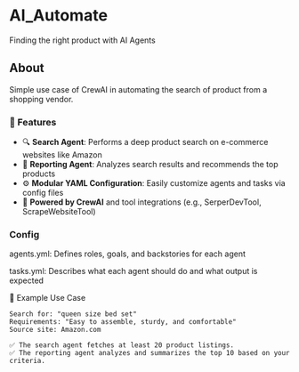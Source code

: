 # AI_Automate
Finding the right product with AI Agents 

## About
Simple use case of CrewAI in automating the search of product from a shopping vendor. 

### 🚀 Features

- 🔍 **Search Agent**: Performs a deep product search on e-commerce websites like Amazon
- 📝 **Reporting Agent**: Analyzes search results and recommends the top products
- ⚙️ **Modular YAML Configuration**: Easily customize agents and tasks via config files
- 🧠 **Powered by CrewAI** and tool integrations (e.g., SerperDevTool, ScrapeWebsiteTool)

### Config
agents.yml: Defines roles, goals, and backstories for each agent

tasks.yml: Describes what each agent should do and what output is expected

📌 Example Use Case

    Search for: "queen size bed set"
    Requirements: "Easy to assemble, sturdy, and comfortable"
    Source site: Amazon.com

    ✅ The search agent fetches at least 20 product listings.
    ✅ The reporting agent analyzes and summarizes the top 10 based on your criteria.


